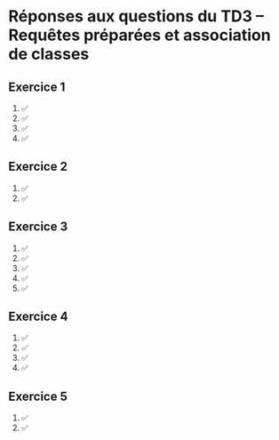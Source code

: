 # Réponses aux questions du TD3 – Requêtes préparées et association de classes

## Exercice 1
1. ✅
2. ✅
3. ✅
4. ✅

## Exercice 2
1. ✅
2. ✅

## Exercice 3
1. ✅
2. ✅
3. ✅
4. ✅
5. ✅

## Exercice 4
1. ✅
2. ✅
3. ✅
4. ✅

## Exercice 5
1. ✅
2. ✅

